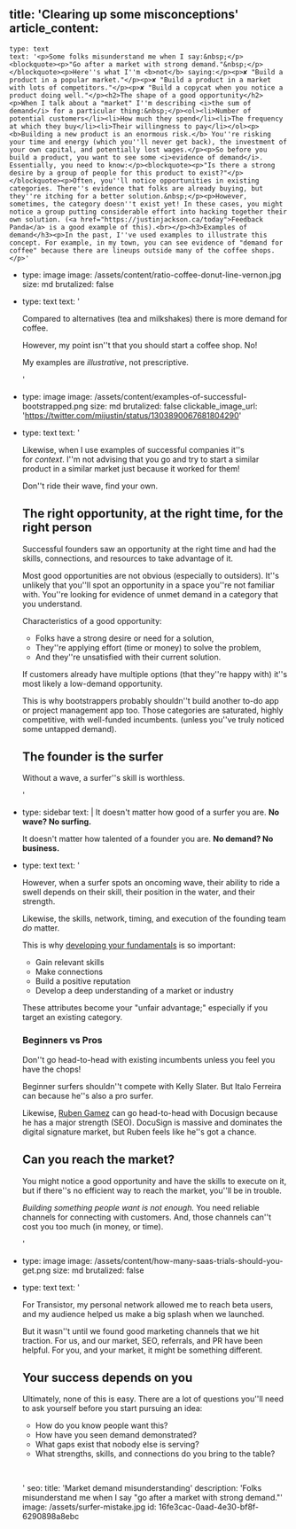 title: 'Clearing up some misconceptions'
article_content:
  -
    type: text
    text: '<p>Some folks misunderstand me when I say:&nbsp;</p><blockquote><p>"Go after a market with strong demand."&nbsp;</p></blockquote><p>Here''s what I''m <b>not</b> saying:</p><p>✘ "Build a product in a popular market."</p><p>✘ "Build a product in a market with lots of competitors."</p><p>✘ "Build a copycat when you notice a product doing well."</p><h2>The shape of a good opportunity</h2><p>When I talk about a "market" I''m describing <i>the sum of demand</i> for a particular thing:&nbsp;</p><ol><li>Number of potential customers</li><li>How much they spend</li><li>The frequency at which they buy</li><li>Their willingness to pay</li></ol><p><b>Building a new product is an enormous risk.</b> You''re risking your time and energy (which you''ll never get back), the investment of your own capital, and potentially lost wages.</p><p>So before you build a product, you want to see some <i>evidence of demand</i>. Essentially, you need to know:</p><blockquote><p>"Is there a strong desire by a group of people for this product to exist?"</p></blockquote><p>Often, you''ll notice opportunities in existing categories. There''s evidence that folks are already buying, but they''re itching for a better solution.&nbsp;</p><p>However, sometimes, the category doesn''t exist yet! In these cases, you might notice a group putting considerable effort into hacking together their own solution. (<a href="https://justinjackson.ca/today">Feedback Panda</a> is a good example of this).<br></p><h3>Examples of demand</h3><p>In the past, I''ve used examples to illustrate this concept. For example, in my town, you can see evidence of "demand for coffee" because there are lineups outside many of the coffee shops.</p>'
  -
    type: image
    image: /assets/content/ratio-coffee-donut-line-vernon.jpg
    size: md
    brutalized: false
  -
    type: text
    text: '<p>Compared to alternatives (tea and milkshakes) there is more demand for coffee.</p><p>However, my point isn''t that you should start a coffee shop. No!&nbsp;</p><p>My examples are <i>illustrative</i>, not prescriptive.</p>'
  -
    type: image
    image: /assets/content/examples-of-successful-bootstrapped.png
    size: md
    brutalized: false
    clickable_image_url: 'https://twitter.com/mijustin/status/1303890067681804290'
  -
    type: text
    text: '<p>Likewise, when I use examples of successful companies it''s for&nbsp;<i>context</i>. I''m not advising that you go and try to start a similar product in a similar market just because it worked for them!&nbsp;</p><p>Don''t ride their wave, find your own.</p><h2>The right opportunity, at the right time, for the right person</h2><p>Successful founders saw an opportunity at the right time and had the skills, connections, and resources to take advantage of it.&nbsp;</p><p>Most good opportunities are not obvious (especially to outsiders). It''s unlikely that you''ll spot an opportunity in a space you''re not familiar with. You''re looking for evidence of unmet demand in a category that you understand.</p><p>Characteristics of a good opportunity:</p><ul><li>Folks have a strong desire or need for a solution,</li><li>They''re applying effort (time or money) to solve the problem,</li><li>And they''re unsatisfied with their current solution.</li></ul><p>If customers already have multiple options (that they''re happy with) it''s most likely a low-demand opportunity.&nbsp;</p><p>This is why bootstrappers probably shouldn''t build another to-do app or project management app too. Those categories are saturated, highly competitive, with well-funded incumbents. (unless you''ve truly noticed some untapped demand).</p><h2>The founder is the surfer</h2><p>Without a wave, a surfer''s skill is worthless.</p>'
  -
    type: sidebar
    text: |
      It doesn't matter how good of a surfer you are. **No wave? No surfing.**
      
      It doesn't matter how talented of a founder you are. **No demand? No business.**
  -
    type: text
    text: '<p>However, when a surfer spots an oncoming wave, their ability to ride a swell depends on their skill, their position in the water, and their strength.<br></p><p>Likewise, the skills, network, timing, and execution of the founding team <i>do</i> matter.</p><p>This is why <a href="https://justinjackson.ca/surfing#fundamentals">developing your fundamentals</a> is so important:</p><ul><li>Gain relevant skills<br></li><li>Make connections</li><li>Build a positive reputation</li><li>Develop a deep understanding of a market or industry</li></ul><p>These attributes become your "unfair advantage;" especially if you target an existing category.</p><h3>Beginners vs Pros</h3><p>Don''t go head-to-head with existing incumbents unless you feel you have the chops!</p><p>Beginner surfers shouldn''t compete with Kelly Slater. But Italo Ferreira can because he''s also a pro surfer.</p><p>Likewise, <a href="https://www.docsketch.com/">Ruben Gamez</a> can go head-to-head with Docusign because he has a major strength (SEO). DocuSign is massive and dominates the digital signature market, but Ruben feels like he''s got a chance.</p><h2>Can you reach the market?</h2><p>You might notice a good opportunity and have the skills to execute on it, but if there''s no efficient way to reach the market, you''ll be in trouble.</p><p><i>Building something people want is not enough.</i>&nbsp;You need reliable channels for connecting with customers. And, those channels can''t cost you too much (in money, or time).</p>'
  -
    type: image
    image: /assets/content/how-many-saas-trials-should-you-get.png
    size: md
    brutalized: false
  -
    type: text
    text: '<p>For Transistor, my personal network allowed me to reach beta users, and my audience helped us make a big splash when we launched.</p><p>But it wasn''t until we found good marketing channels that we hit traction. For us, and our market, SEO, referrals, and PR have been helpful. For you, and your market, it might be something different.</p><h2>Your success depends on you</h2><p>Ultimately, none of this is easy. There are a lot of questions you''ll need to ask yourself before you start pursuing an idea:</p><ul><li>How do you know people want this?</li><li>How have you seen demand demonstrated?</li><li>What gaps exist that nobody else is serving?</li><li>What strengths, skills, and connections do you bring to the table?</li></ul><p><br></p>'
seo:
  title: 'Market demand misunderstanding'
  description: 'Folks misunderstand me when I say "go after a market with strong demand."'
  image: /assets/surfer-mistake.jpg
id: 16fe3cac-0aad-4e30-bf8f-6290898a8ebc
